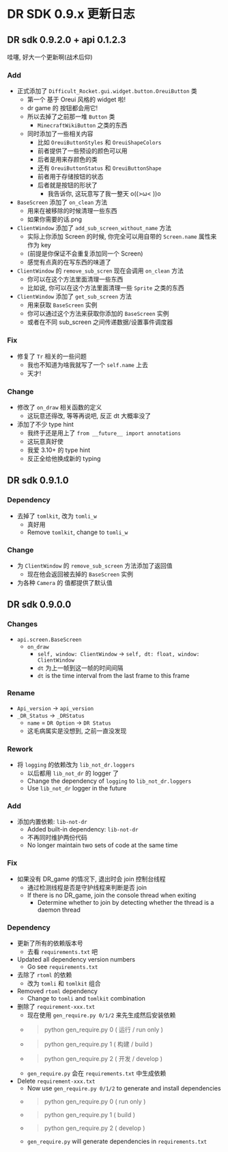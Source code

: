 # DR SDK 0.9.x 更新日志

## DR sdk 0.9.2.0 + api 0.1.2.3

哇噻, 好大一个更新啊(战术后仰)

### Add

- 正式添加了 `Difficult_Rocket.gui.widget.button.OreuiButton` 类
  - 第一个 基于 Oreui 风格的 widget 啦!
  - dr game 的 按钮都会用它!
  - 所以去掉了之前那一堆 `Button` 类
    - `MinecraftWikiButton` 之类的东西
  - 同时添加了一些相关内容
    - 比如 `OreuiButtonStyles` 和 `OreuiShapeColors`
    - 前者提供了一些预设的颜色可以用
    - 后者是用来存颜色的类
    - 还有 `OreuiButtonStatus` 和 `OreuiButtonShape`
    - 前者用于存储按钮的状态
    - 后者就是按钮的形状了
      - 我告诉你, 这玩意写了我一整天 o((>ω< ))o
- `BaseScreen` 添加了 `on_clean` 方法
  - 用来在被移除的时候清理一些东西
  - 如果你需要的话.png
- `ClientWindow` 添加了 `add_sub_screen_without_name` 方法
  - 实际上你添加 Screen 的时候, 你完全可以用自带的 `Screen.name` 属性来作为 key
  - (前提是你保证不会重复添加同一个 Screen)
  - 感觉有点真的在写东西的味道了
- `ClientWindow` 的 `remove_sub_scren` 现在会调用 `on_clean` 方法
  - 你可以在这个方法里面清理一些东西
  - 比如说, 你可以在这个方法里面清理一些 `Sprite` 之类的东西
- `ClientWindow` 添加了 `get_sub_screen` 方法
  - 用来获取 `BaseScreen` 实例
  - 你可以通过这个方法来获取你添加的 `BaseScreen` 实例
  - 或者在不同 sub_screen 之间传递数据/设置事件调度器

### Fix

- 修复了 `Tr` 相关的一些问题
  - 我也不知道为啥我就写了一个 `self.name` 上去
  - 天才!

### Change

- 修改了 `on_draw` 相关函数的定义
  - 这玩意还得改, 等等再说吧, 反正 dt 大概率没了
- 添加了不少 type hint
  - 我终于还是用上了 `from __future__ import annotations`
  - 这玩意真好使
  - 我爱 3.10+ 的 type hint
  - 反正全给他换成新的 typing

## DR sdk 0.9.1.0

### Dependency

- 去掉了 `tomlkit`, 改为 `tomli_w`
  - 真好用
  - Remove `tomlkit`, change to `tomli_w`

### Change

- 为 `ClientWindow` 的 `remove_sub_screen` 方法添加了返回值
  - 现在他会返回被去掉的 `BaseScreen` 实例
- 为各种 `Camera` 的 值都提供了默认值

## DR sdk 0.9.0.0

### Changes

- `api.screen.BaseScreen`
  - `on_draw`
    - `self, window: ClientWindow` -> `self, dt: float, window: ClientWindow`
    - `dt` 为上一帧到这一帧的时间间隔
    - `dt` is the time interval from the last frame to this frame

### Rename

- `Api_version` -> `api_version`
- `_DR_Status` -> `_DRStatus`
  - `name` = `DR Option` -> `DR Status`
  - 这毛病属实是没想到, 之前一直没发现

### Rework

- 将 `logging` 的依赖改为 `lib_not_dr.loggers`
  - 以后都用 `lib_not_dr` 的 logger 了
  - Change the dependency of `logging` to `lib_not_dr.loggers`
  - Use `lib_not_dr` logger in the future

### Add

- 添加内置依赖: `lib-not-dr`
  - Added built-in dependency: `lib-not-dr`
  - 不再同时维护两份代码
  - No longer maintain two sets of code at the same time

### Fix

- 如果没有 DR_game 的情况下, 退出时会 join 控制台线程
  - 通过检测线程是否是守护线程来判断是否 join
  - If there is no DR_game, join the console thread when exiting
    - Determine whether to join by detecting whether the thread is a daemon thread

### Dependency

- 更新了所有的依赖版本号
  - 去看 `requirements.txt` 吧
- Updated all dependency version numbers
  - Go see `requirements.txt`
- 去除了 `rtoml` 的依赖
  - 改为 `tomli` 和 `tomlkit` 组合
- Removed `rtoml` dependency
  - Change to `tomli` and `tomlkit` combination
- 删除了 `requirement-xxx.txt`
  - 现在使用 `gen_require.py 0/1/2` 来先生成然后安装依赖
  - > python gen_require.py 0 ( 运行 / run only )
  - > python gen_require.py 1 ( 构建 / build )
  - > python gen_require.py 2 ( 开发 / develop )
  - `gen_require.py` 会在 `requirements.txt` 中生成依赖
- Delete `requirement-xxx.txt`
  - Now use `gen_require.py 0/1/2` to generate and install dependencies
  - > python gen_require.py 0 ( run only )
  - > python gen_require.py 1 ( build )
  - > python gen_require.py 2 ( develop )
  - `gen_require.py` will generate dependencies in `requirements.txt`
